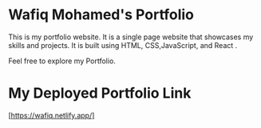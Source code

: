 # Wafiq Mohamed's Portfolio
This is my portfolio website. It is a single page website that showcases my skills and projects. It
is built using HTML, CSS,JavaScript, and React .

Feel free to explore my Portfolio.

# My Deployed Portfolio Link
[https://wafiq.netlify.app/]
